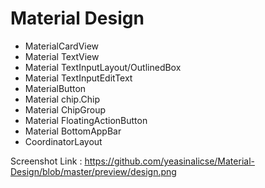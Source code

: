 # Material Design 
   * MaterialCardView
   * Material TextView
   * Material TextInputLayout/OutlinedBox
   * Material TextInputEditText
   * MaterialButton
   * Material chip.Chip
   * Material ChipGroup
   * Material FloatingActionButton
   * Material BottomAppBar
   * CoordinatorLayout
   

 Screenshot Link : https://github.com/yeasinalicse/Material-Design/blob/master/preview/design.png
